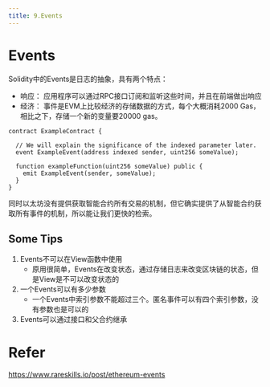 ```yaml
---
title: 9.Events
---
```


# Events

Solidity中的Events是日志的抽象，具有两个特点：
- 响应： 应用程序可以通过RPC接口订阅和监听这些时间，并且在前端做出响应
- 经济： 事件是EVM上比较经济的存储数据的方式，每个大概消耗2000 Gas，相比之下，存储一个新的变量要20000 gas。

```solidity
contract ExampleContract {

  // We will explain the significance of the indexed parameter later.
  event ExampleEvent(address indexed sender, uint256 someValue);

  function exampleFunction(uint256 someValue) public {
    emit ExampleEvent(sender, someValue);
  }
}
```
同时以太坊没有提供获取智能合约所有交易的机制，但它确实提供了从智能合约获取所有事件的机制，所以能让我们更快的检索。

## Some Tips
1. Events不可以在View函数中使用
   - 原用很简单，Events在改变状态，通过存储日志来改变区块链的状态，但是View是不可以改变状态的
2. 一个Events可以有多少参数
   - 一个Events中索引参数不能超过三个。匿名事件可以有四个索引参数，没有参数也是可以的
3. Events可以通过接口和父合约继承

# Refer
https://www.rareskills.io/post/ethereum-events